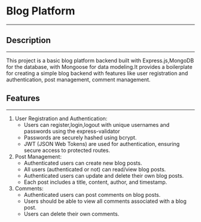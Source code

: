 # Blog Platform
***
## Description
***
This project is a basic blog platform backend built with Express.js,MongoDB for the database, with Mongoose for data modeling.It provides a boilerplate for creating a simple blog backend with features
like user registration and authentication, post management, comment management.

## Features
***
1. User Registration and Authentication:
   - Users can register,login,logout with unique usernames and passwords using the express-validator
   - Passwords are securely hashed using bcrypt.
   - JWT (JSON Web Tokens) are used for authentication, ensuring secure access to protected routes.
2. Post Management:
   - Authenticated users can create new blog posts.
   - All users (authenticated or not) can read/view blog posts.
   - Authenticated users can update and delete their own blog posts.
   - Each post includes a title, content, author, and timestamp.
3. Comments:
   - Authenticated users can post comments on blog posts.
   - Users should be able to view all comments associated with a blog post.
   - Users can delete their own comments.
